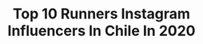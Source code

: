 ---
title: Top 10 Runners Instagram Influencers In Chile In 2020
description: >-
  Find top runners Instagram influencers in Chile in 2020. Most popular hashtags: #runners #runner #quedateencasa #trailrunner.
platform: Instagram
profiles:
  - username: "yadrankatomick"
    fullname: >-
      Yadranka Tomič Kralj 🇨🇱🇭🇷
    location: "Chile"
    followers: 197205
    engagement: 473
    commentsToLikes: 0.016290
    id: ck5c07tppsltc0i11em4gle4g
    verified: true
    hashtags: "#tiktok, #videoclip, #tbt, #cuarentena"
  - username: "karen_petz"
    fullname: >-
      Karen Petz
    location: "Chile"
    followers: 18914
    engagement: 219
    commentsToLikes: 0.032074
    id: ck8sz3ilnn17f0j78oa067rrj
    verified: false
    hashtags: "#quarantine, #dontmessupwithmyfood, #pool, #water"
  - username: "frangibar"
    fullname: >-
      Ultra Trail Runner 🇨🇱
    location: "Chile"
    followers: 41662
    engagement: 358
    commentsToLikes: 0.064639
    id: ck0vxa36mxwuk0i19humtavmp
    verified: false
    hashtags: "#lagunapiuquenes, #pandemia, #keepdreaming, #budapest"
  - username: "m.m.s.brito"
    fullname: >-
      Ma Monserrat Sabag⏸atleta 💪
    location: "Chile"
    followers: 2354
    engagement: 2499
    commentsToLikes: 0.051190
    id: ck6txrilrzfrv0j713hb9oo76
    verified: false
    hashtags: "#lovetheworld, #fondo, #curacautin, #valentines"
  - username: "ferresmaxi"
    fullname: >-
      Maxi Ferres
    location: "Chile"
    followers: 580860
    engagement: 176
    commentsToLikes: 0.022302
    id: ck5zjfnuthi4v0i14e9z0kia8
    verified: true
    hashtags: "#cuidadopersonal, #natural, #ayuda, #dise"
  - username: "navarretedaniela1"
    fullname: >-
      Daniela Navarrete
    location: "Chile"
    followers: 3604
    engagement: 744
    commentsToLikes: 0.067912
    id: ck14i9m1jeb5q0i19j65re2p7
    verified: false
    hashtags: "#ripples, #instarun, #beach, #21km"
  - username: "cata_alegria_"
    fullname: >-
      Cata Alegría
    location: "Chile"
    followers: 7851
    engagement: 495
    commentsToLikes: 0.053565
    id: ck8tdmmse3y690j7827qnbifp
    verified: false
    hashtags: "#coffeetime, #staysafe, #spots, #outdoors"
  - username: "josezorrote"
    fullname: >-
      JOSE SANTANDER 🇨🇱
    location: "Chile"
    followers: 10103
    engagement: 617
    commentsToLikes: 0.070817
    id: ck137rr81d28k0i19q0y1hmso
    verified: false
    hashtags: "#15marzo, #ydespreocupate, #ultraresistente, #streetskate"
  - username: "genoveva_tenaillon"
    fullname: >-
      Cocina Sin Culpas
    location: "Chile"
    followers: 145196
    engagement: 121
    commentsToLikes: 0.050151
    id: ckaorwno2p36d0i78strivuru
    verified: true
    hashtags: "#runner, #singlutenchile, #comidasaludablechile, #glutenfree"
  - username: "mimotuga"
    fullname: >-
      Mimo Tuga
    location: "Chile"
    followers: 30488
    engagement: 296
    commentsToLikes: 0.030254
    id: ck5qdherfvlnc0i11qhjkbyk7
    verified: false
    hashtags: "#diamundialdelcirco, #playacarcajadas, #whoo, #payasochumbeque"
---